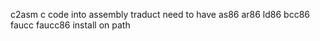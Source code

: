  c2asm
c code into assembly traduct need to have as86 ar86 ld86 bcc86   faucc faucc86
install on path

